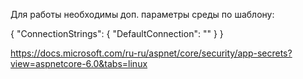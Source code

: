 ﻿Для работы необходимы доп. параметры среды по шаблону:

{
  "ConnectionStrings": {
    "DefaultConnection": ""
  }
}


https://docs.microsoft.com/ru-ru/aspnet/core/security/app-secrets?view=aspnetcore-6.0&tabs=linux